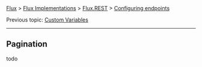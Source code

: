 ﻿<span class="breadcrumbs">
    <a href="../">Flux</a> &gt;
    <a href="../04.implementations.html">Flux Implementations</a> &gt;
    <a href="./">Flux.REST</a> &gt;
    <a href="./04.pagination.html">Configuring endpoints</a>
</span>

Previous topic:
[Custom Variables](03.variables.md)

---

## Pagination

todo